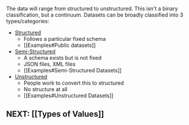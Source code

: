 The data will range from structured to unstructured. 
This isn't a binary classification, but a continuum.
Datasets can be broadly classified into 3 types/categories:
- <u>Structured </u>
	- Follows a particular fixed schema
	- [[Examples#Public datasets]]
- <u>Semi-Structured</u>
	- A schema exists but is not fixed
	- JSON files, XML files
	- [[Examples#Semi-Structured Datasets]]
- <u>Unstructured</u>
	- People work to convert this to structured
	- No structure at all
	- [[Examples#Unstructured Datasets]]


## NEXT:  [[Types of Values]]

